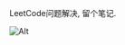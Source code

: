 
LeetCode问题解决, 留个笔记.

![Alt](https://repobeats.axiom.co/api/embed/472c629056d88afc75731074fd527ecb9b3efd65.svg "Repobeats analytics image")
